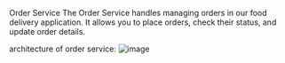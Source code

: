 Order Service
The Order Service handles managing orders in our food delivery application. It allows you to place orders, check their status, and update order details.


architecture of order service:
![image](https://github.com/user-attachments/assets/cd7a9af9-8524-4179-b74c-993f399c50ac)


